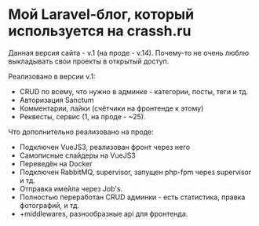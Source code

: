 # Мой Laravel-блог, который используется на crassh.ru 

Данная версия сайта - v.1 (на проде - v.14). Почему-то не очень люблю выкладывать свои проекты в открытый доступ. 

Реализовано в версии v.1:
- CRUD по всему, что нужно в админке - категории, посты, теги и тд.
- Авторизация Sanctum
- Комментарии, лайки (счётчики на фронтенде к этому)
- Реквесты, сервис (1, на проде - ~25).

Что дополнительно реализовано на проде:
- Подключен VueJS3, реализован фронт через него
- Самописные слайдеры на VueJS3
- Переведён на Docker
- Подключен RabbitMQ, supervisor, запущен php-fpm через supervisor и тд.
- Отправка имейла через Job's.
- Полностью переработан CRUD админки - есть статистика, правка фотографий, и тд.
- +middlewares, разнообразные api для фронтенда.  

